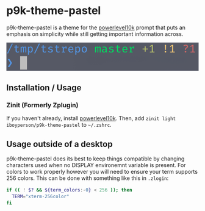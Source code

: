 # p9k-theme-pastel

p9k-theme-pastel is a theme for the [powerlevel10k](https://github.com/romkatv/powerlevel10k) prompt that puts an emphasis on simplicity while still getting important information across.

![](Screenshot.png)

## Installation / Usage

### Zinit (Formerly Zplugin)

If you haven't already, install [powerlevel10k](https://github.com/romkatv/powerlevel10k#zinit).
Then, add `zinit light iboyperson/p9k-theme-pastel` to `~/.zshrc`.

## Usage outside of a desktop

p9k-theme-pastel does its best to keep things compatible by changing characters used when no DISPLAY environemnt variable is present.
For colors to work properly however you will need to ensure your term supports 256 colors.
This can be done with something like this in `.zlogin`:

```zsh
if (( ! $? && ${term_colors:-0} < 256 )); then
  TERM="xterm-256color"
fi
```
